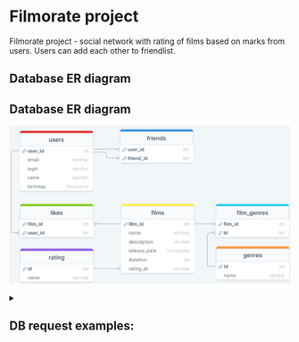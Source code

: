 # Filmorate project
Filmorate project - social network with rating of films based on marks from users. Users can add each other to friendlist.
## Database ER diagram

## Database ER diagram
![DB structure.png](https://github.com/RomanBatrakov/java-filmorate/blob/main/ER%20diagram.png)
<details>
  <summary><h2>DB request examples:</h2></summary>

- Get all users:
```
SELECT * FROM user;
```
- Get common friends:
```
SELECT * FROM users u
JOIN (SELECT friend_id FROM friends WHERE user_id = ?) f 
ON u.user_id = f.friend_id
JOIN (SELECT friend_id FROM friends WHERE user_id = ?) l 
ON u.user_id = l.friend_id;
```
- Get popular films:
```
SELECT * FROM films f
LEFT JOIN (SELECT film_id, COUNT(*) likes_count
FROM likes GROUP BY film_id) l ON f.film_id = l.film_id
ORDER BY l.likes_count DESC LIMIT ?;
```
- Get genres:
```
SELECT f.id, name FROM film_genres f
LEFT JOIN (SELECT * FROM genres) g ON f.id = g.id 
WHERE film_id = ?;
```
</details>